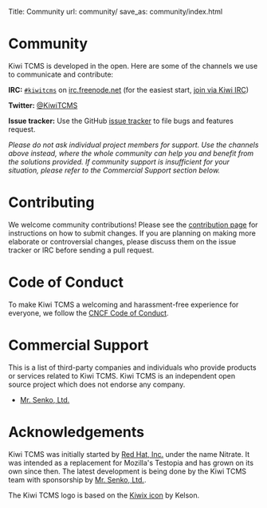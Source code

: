 Title: Community
url: community/
save_as: community/index.html

# Community

Kiwi TCMS is developed in the open. Here are some of the channels we use to communicate and contribute:

**IRC:** [`#kiwitcms`](https://kiwiirc.com/client/irc.freenode.net/kiwitcms) on [irc.freenode.net](http://freenode.net/) (for the easiest start, [join via Kiwi IRC](https://kiwiirc.com/client/irc.freenode.net/kiwitcms))

**Twitter:** [@KiwiTCMS](https://twitter.com/KiwiTCMS)

**Issue tracker:** Use the GitHub [issue tracker](https://github.com/kiwitcms/Kiwi/issues) to file bugs and features request.

_Please do not ask individual project members for support. Use the channels above instead, where the whole community can help you and benefit from the solutions provided. If community support is insufficient for your situation, please refer to the Commercial Support section below._

# Contributing

We welcome community contributions! Please see the [contribution page](http://kiwitcms.readthedocs.io/en/latest/contribution.html) for instructions on how to submit changes. If you are planning on making more elaborate or controversial changes, please discuss them on the issue tracker or IRC before sending a pull request.

# Code of Conduct

To make Kiwi TCMS a welcoming and harassment-free experience for everyone, we follow the [CNCF Code of Conduct](https://github.com/cncf/foundation/blob/master/code-of-conduct.md).

# Commercial Support

This is a list of third-party companies and individuals who provide products or services related to Kiwi TCMS. Kiwi TCMS is an independent open source project which does not endorse any company.

- [Mr. Senko, Ltd.](http://mrsenko.com/)

# Acknowledgements

Kiwi TCMS was initially started by [Red Hat, Inc.](https://www.redhat.com/en) under the name Nitrate. It was intended as a replacement for Mozilla's Testopia and has grown on its own since then. The latest development is being done by the Kiwi TCMS team with sponsorship by [Mr. Senko, Ltd.](http://mrsenko.com/).

The Kiwi TCMS logo is based on the [Kiwix icon](https://commons.wikimedia.org/wiki/File:Kiwix_icon.svg) by Kelson.
